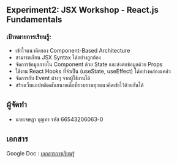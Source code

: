 ## Experiment2: JSX Workshop - React.js Fundamentals

### เป้าหมายการเรียนรู้:

 - เข้าใจแนวคิดของ Component-Based Architecture
 - สามารถเขียน JSX Syntax ได้อย่างถูกต้อง
 - จัดการข้อมูลภายใน Component ด้วย State และส่งต่อข้อมูลด้วย Props
 - ใช้งาน React Hooks ที่จำเป็น (useState, useEffect) ได้อย่างคล่องแคล่ว
 - จัดการกับ Event ต่างๆ จากผู้ใช้งานได้
 - สร้างเว็บแอปพลิเคชันขนาดเล็กที่รวบรวมทุกแนวคิดเข้าไว้ด้วยกันได้

## ผู้จัดทำ
  - นายเจษฎา บุญทา รหัส 66543206063-0

## เอกสาร
 Google Doc : [เอกสารการเรียนรู้](https://docs.google.com/document/d/1TfGvnlp-74oWv_CvoMOAIg03FTip1CMKHXyaa_vt7xg/edit?usp=sharing)